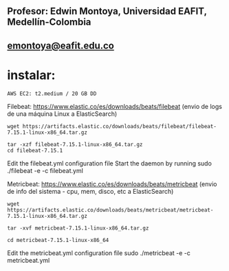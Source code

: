 ## Profesor: Edwin Montoya, Universidad EAFIT, Medellín-Colombia
## emontoya@eafit.edu.co

# instalar:

    AWS EC2: t2.medium / 20 GB DD

Filebeat: https://www.elastic.co/es/downloads/beats/filebeat (envio de logs de una máquina Linux a ElasticSearch)

    wget https://artifacts.elastic.co/downloads/beats/filebeat/filebeat-7.15.1-linux-x86_64.tar.gz

    tar -xzf filebeat-7.15.1-linux-x86_64.tar.gz
    cd filebeat-7.15.1

Edit the filebeat.yml configuration file
Start the daemon by running sudo ./filebeat -e -c filebeat.yml

Metricbeat: https://www.elastic.co/es/downloads/beats/metricbeat (envio de info del sistema - cpu, mem, disco, etc a ElasticSearch)

    wget https://artifacts.elastic.co/downloads/beats/metricbeat/metricbeat-7.15.1-linux-x86_64.tar.gz

    tar -xvf metricbeat-7.15.1-linux-x86_64.tar.gz
    
    cd metricbeat-7.15.1-linux-x86_64

Edit the metricbeat.yml configuration file
sudo ./metricbeat -e -c metricbeat.yml